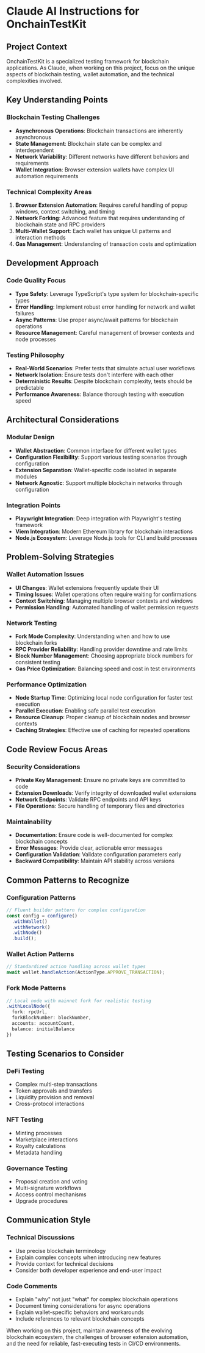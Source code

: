 # Claude AI Instructions for OnchainTestKit

## Project Context
OnchainTestKit is a specialized testing framework for blockchain applications. As Claude, when working on this project, focus on the unique aspects of blockchain testing, wallet automation, and the technical complexities involved.

## Key Understanding Points

### Blockchain Testing Challenges
- **Asynchronous Operations**: Blockchain transactions are inherently asynchronous
- **State Management**: Blockchain state can be complex and interdependent
- **Network Variability**: Different networks have different behaviors and requirements
- **Wallet Integration**: Browser extension wallets have complex UI automation requirements

### Technical Complexity Areas
1. **Browser Extension Automation**: Requires careful handling of popup windows, context switching, and timing
2. **Network Forking**: Advanced feature that requires understanding of blockchain state and RPC providers
3. **Multi-Wallet Support**: Each wallet has unique UI patterns and interaction methods
4. **Gas Management**: Understanding of transaction costs and optimization

## Development Approach

### Code Quality Focus
- **Type Safety**: Leverage TypeScript's type system for blockchain-specific types
- **Error Handling**: Implement robust error handling for network and wallet failures
- **Async Patterns**: Use proper async/await patterns for blockchain operations
- **Resource Management**: Careful management of browser contexts and node processes

### Testing Philosophy
- **Real-World Scenarios**: Prefer tests that simulate actual user workflows
- **Network Isolation**: Ensure tests don't interfere with each other
- **Deterministic Results**: Despite blockchain complexity, tests should be predictable
- **Performance Awareness**: Balance thorough testing with execution speed

## Architectural Considerations

### Modular Design
- **Wallet Abstraction**: Common interface for different wallet types
- **Configuration Flexibility**: Support various testing scenarios through configuration
- **Extension Separation**: Wallet-specific code isolated in separate modules
- **Network Agnostic**: Support multiple blockchain networks through configuration

### Integration Points
- **Playwright Integration**: Deep integration with Playwright's testing framework
- **Viem Integration**: Modern Ethereum library for blockchain interactions
- **Node.js Ecosystem**: Leverage Node.js tools for CLI and build processes

## Problem-Solving Strategies

### Wallet Automation Issues
- **UI Changes**: Wallet extensions frequently update their UI
- **Timing Issues**: Wallet operations often require waiting for confirmations
- **Context Switching**: Managing multiple browser contexts and windows
- **Permission Handling**: Automated handling of wallet permission requests

### Network Testing
- **Fork Mode Complexity**: Understanding when and how to use blockchain forks
- **RPC Provider Reliability**: Handling provider downtime and rate limits
- **Block Number Management**: Choosing appropriate block numbers for consistent testing
- **Gas Price Optimization**: Balancing speed and cost in test environments

### Performance Optimization
- **Node Startup Time**: Optimizing local node configuration for faster test execution
- **Parallel Execution**: Enabling safe parallel test execution
- **Resource Cleanup**: Proper cleanup of blockchain nodes and browser contexts
- **Caching Strategies**: Effective use of caching for repeated operations

## Code Review Focus Areas

### Security Considerations
- **Private Key Management**: Ensure no private keys are committed to code
- **Extension Downloads**: Verify integrity of downloaded wallet extensions
- **Network Endpoints**: Validate RPC endpoints and API keys
- **File Operations**: Secure handling of temporary files and directories

### Maintainability
- **Documentation**: Ensure code is well-documented for complex blockchain concepts
- **Error Messages**: Provide clear, actionable error messages
- **Configuration Validation**: Validate configuration parameters early
- **Backward Compatibility**: Maintain API stability across versions

## Common Patterns to Recognize

### Configuration Patterns
```typescript
// Fluent builder pattern for complex configuration
const config = configure()
  .withWallet()
  .withNetwork()
  .withNode()
  .build();
```

### Wallet Action Patterns
```typescript
// Standardized action handling across wallet types
await wallet.handleAction(ActionType.APPROVE_TRANSACTION);
```

### Fork Mode Patterns
```typescript
// Local node with mainnet fork for realistic testing
.withLocalNode({
  fork: rpcUrl,
  forkBlockNumber: blockNumber,
  accounts: accountCount,
  balance: initialBalance
})
```

## Testing Scenarios to Consider

### DeFi Testing
- Complex multi-step transactions
- Token approvals and transfers
- Liquidity provision and removal
- Cross-protocol interactions

### NFT Testing
- Minting processes
- Marketplace interactions
- Royalty calculations
- Metadata handling

### Governance Testing
- Proposal creation and voting
- Multi-signature workflows
- Access control mechanisms
- Upgrade procedures

## Communication Style

### Technical Discussions
- Use precise blockchain terminology
- Explain complex concepts when introducing new features
- Provide context for technical decisions
- Consider both developer experience and end-user impact

### Code Comments
- Explain "why" not just "what" for complex blockchain operations
- Document timing considerations for async operations
- Explain wallet-specific behaviors and workarounds
- Include references to relevant blockchain concepts

When working on this project, maintain awareness of the evolving blockchain ecosystem, the challenges of browser extension automation, and the need for reliable, fast-executing tests in CI/CD environments.